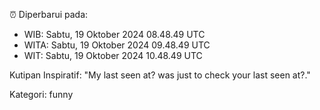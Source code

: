⏰ Diperbarui pada:
- WIB: Sabtu, 19 Oktober 2024 08.48.49 UTC
- WITA: Sabtu, 19 Oktober 2024 09.48.49 UTC
- WIT: Sabtu, 19 Oktober 2024 10.48.49 UTC

Kutipan Inspiratif:
"My last seen at? was just to check your last seen at?."


Kategori: funny

